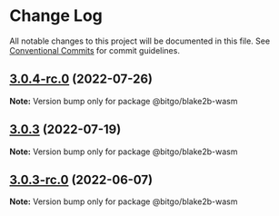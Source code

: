 # Change Log

All notable changes to this project will be documented in this file.
See [Conventional Commits](https://conventionalcommits.org) for commit guidelines.

## [3.0.4-rc.0](https://github.com/BitGo/BitGoJS/compare/@bitgo/blake2b-wasm@3.0.3...@bitgo/blake2b-wasm@3.0.4-rc.0) (2022-07-26)

**Note:** Version bump only for package @bitgo/blake2b-wasm





## [3.0.3](https://github.com/BitGo/BitGoJS/compare/@bitgo/blake2b-wasm@3.0.3-rc.0...@bitgo/blake2b-wasm@3.0.3) (2022-07-19)

**Note:** Version bump only for package @bitgo/blake2b-wasm





## [3.0.3-rc.0](https://github.com/BitGo/BitGoJS/compare/@bitgo/blake2b-wasm@3.0.2...@bitgo/blake2b-wasm@3.0.3-rc.0) (2022-06-07)

**Note:** Version bump only for package @bitgo/blake2b-wasm
